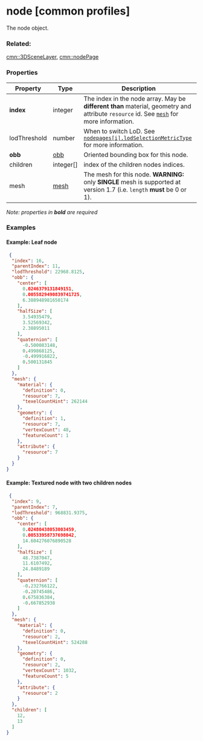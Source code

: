 # node [common profiles]

The node object.

### Related:

[cmn::3DSceneLayer](3DSceneLayer.cmn.md), [cmn::nodePage](nodePage.cmn.md)
### Properties

| Property | Type | Description |
| --- | --- | --- |
| **index** | integer | The index in the node array. May be **different than** material, geometry and attribute `resource` id. See [`mesh`](mesh.cmn.md) for more information. |
| lodThreshold | number | When to switch LoD. See [`nodepages[i].lodSelectionMetricType`](nodePageDefinition.cmn.md) for more information. |
| **obb** | [obb](obb.cmn.md) | Oriented bounding box for this node.  |
| children | integer[] | index of the children nodes indices. |
| mesh | [mesh](mesh.cmn.md) |  The mesh for this node. **WARNING:** only **SINGLE** mesh is supported at version 1.7 (i.e. `length` **must** be 0 or 1). |

*Note: properties in **bold** are required*

### Examples 

#### Example: Leaf node 

```json
 {
  "index": 16,
  "parentIndex": 11,
  "lodThreshold": 22968.8125,
  "obb": {
    "center": [
      0.0246379131849151,
      0.0055829490839741725,
      6.388948981650174
    ],
    "halfSize": [
      3.54935479,
      3.52569342,
      2.38895011
    ],
    "quaternion": [
      -0.500083148,
      0.499868125,
      -0.499916822,
      0.500131845
    ]
  },
  "mesh": {
    "material": {
      "definition": 0,
      "resource": 7,
      "texelCountHint": 262144
    },
    "geometry": {
      "definition": 1,
      "resource": 7,
      "vertexCount": 48,
      "featureCount": 1
    },
    "attribute": {
      "resource": 7
    }
  }
} 
```

#### Example: Textured node with two children nodes 

```json
 {
  "index": 9,
  "parentIndex": 7,
  "lodThreshold": 968831.9375,
  "obb": {
    "center": [
      0.02480438053003459,
      0.00533958737698042,
      14.604276076890528
    ],
    "halfSize": [
      48.7387047,
      11.6107492,
      24.8489189
    ],
    "quaternion": [
      -0.232766122,
      -0.20745486,
      0.675836384,
      -0.667852938
    ]
  },
  "mesh": {
    "material": {
      "definition": 0,
      "resource": 2,
      "texelCountHint": 524288
    },
    "geometry": {
      "definition": 0,
      "resource": 2,
      "vertexCount": 1032,
      "featureCount": 5
    },
    "attribute": {
      "resource": 2
    }
  },
  "children": [
    12,
    13
  ]
} 
```

